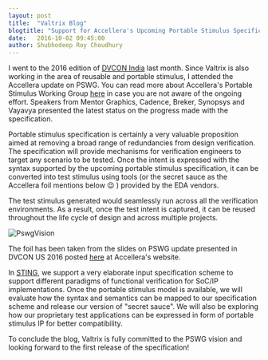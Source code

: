 ```yaml
---
layout: post
title:  "Valtrix Blog"
blogtitle: "Support for Accellera's Upcoming Portable Stimulus Specification in STING"
date:   2016-10-02 09:45:00
author: Shubhodeep Roy Choudhury
---
```


I went to the 2016 edition of [DVCON India][dvcon_ind_link] last month. Since Valtrix is also working in the area of reusable and portable stimulus, I attended the Accellera update on PSWG. You can read more about Accellera's Portable Stimulus Working Group [here][pswg_link] in case you are not aware of the ongoing effort. Speakers from Mentor Graphics,<!--more--> Cadence, Breker, Synopsys and Vayavya presented the latest status on the progress made with the specification. 

Portable stimulus specification is certainly a very valuable proposition aimed at removing a broad range of redundancies from design verification. The specification will provide mechanisms for verification engineers to target any scenario to be tested. Once the intent is expressed with the syntax supported by the upcoming portable stimulus specification, it can be converted into test stimulus using tools (or the secret sauce as the Accellera foil mentions below :wink: ) provided by the EDA vendors. 

The test stimulus generated would seamlessly run across all the verification environments. As a result, once the test intent is captured, it can be reused throughout the life cycle of design and across multiple projects.

![PswgVision](/assets/img/Pswg-Vision.png)

The foil has been taken from the slides on PSWG update presented in DVCON US 2016 posted [here][pswg_dvcon_us_update] at Accellera's website.

In [STING][sting_link], we support a very elaborate input specification scheme to support different paradigms of functional verification for SoC/IP implementations. Once the portable stimulus model is available, we will evaluate how the syntax and semantics can be mapped to our specification scheme and release our version of "secret sauce". We will also be exploring how our proprietary test applications can be expressed in form of portable stimulus IP for better compatibility.

To conclude the blog, Valtrix is fully committed to the PSWG vision and looking forward to the first release of the specification!

[dvcon_ind_link]: https://dvcon-india.org/
[pswg_link]: https://accellera.org/activities/working-groups/portable-stimulus/
[pswg_dvcon_us_update]: https://www.accellera.org/images/activities/working-groups/portable-stimulus/PortableStimulusUpdateDVConUS_2016.pdf
[sting_link]: https://valtrix.in/sting/
